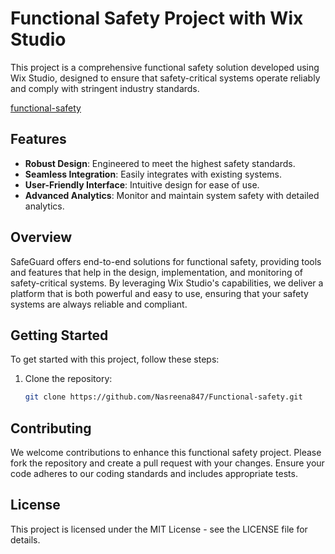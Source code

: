 # Functional Safety Project with Wix Studio

This project is a comprehensive functional safety solution developed using Wix Studio, designed to ensure that safety-critical systems operate reliably and comply with stringent industry standards.

[functional-safety](https://github.com/Nasreena847/Functional-safety/blob/main/src/images/Screenshot%20(120).png)

## Features
- **Robust Design**: Engineered to meet the highest safety standards.
- **Seamless Integration**: Easily integrates with existing systems.
- **User-Friendly Interface**: Intuitive design for ease of use.
- **Advanced Analytics**: Monitor and maintain system safety with detailed analytics.

## Overview
SafeGuard offers end-to-end solutions for functional safety, providing tools and features that help in the design, implementation, and monitoring of safety-critical systems. By leveraging Wix Studio's capabilities, we deliver a platform that is both powerful and easy to use, ensuring that your safety systems are always reliable and compliant.

## Getting Started
To get started with this project, follow these steps:

1. Clone the repository:
   ```bash
   git clone https://github.com/Nasreena847/Functional-safety.git
   
## Contributing
We welcome contributions to enhance this functional safety project. Please fork the repository and create a pull request with your changes. Ensure your code adheres to our coding standards and includes appropriate tests.

## License
This project is licensed under the MIT License - see the LICENSE file for details.
